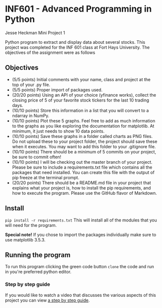  # INF601 - Advanced Programming in Python
 Jesse Heckman
Mini Project 1 
 
Python program to extract and display data about several stocks.  This project was completed for the INF 601 class at 
Fort Hays University.  The objectives of the assignment were as follows
## Objectives

- (5/5 points) Initial comments with your name, class and project at the top of your .py file.
- (5/5 points) Proper import of packages used.
- (20/20 points) Using an API of your choice (yfinance works), collect the closing price of 5 of your favorite stock tickers for the last 10 trading days.
- (10/10 points) Store this information in a list that you will convert to a ndarray in NumPy.
- (10/10 points) Plot these 5 graphs. Feel free to add as much information to the graphs as you like exploring the documentation for matplotlib. 
                    At minimum, it just needs to show 10 data points.
- (10/10 points) Save these graphs in a folder called charts as PNG files. Do not upload these to your project folder, the project should save these when it 
                    executes. You may want to add this folder to your .gitignore file.
- (10/10 points) There should be a minimum of 5 commits on your project, be sure to commit often!
- (10/10 points) I will be checking out the master branch of your project. Please be sure to include a requirements.txt file which contains all the packages 
                    that need installed. You can create this file with the output of pip freeze at the terminal prompt.
- (20/20 points) There should be a README.md file in your project that explains what your project is, how to install the pip requirements, 
                 and how to execute the program. Please use the GitHub flavor of Markdown.

## Install 
`pip install -r requirements.txt`
This will install all of the modules that you will need for the program. 

**Special note!** If you chose to import the packages individually make sure to use matplotlib 3.5.3.

## Running the program
To run this program clicking the green code button `clone` the code and run in you're preferred python editor. 
### Step by step guide
If you would like to watch a video that discusses the various aspects of this project you can view [a step by step 
guide](https://www.youtube.com/watch?v=Q39j7d_7JVo). 


